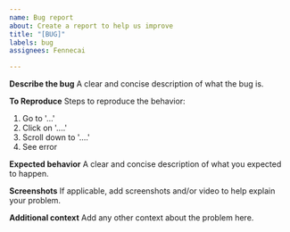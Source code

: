 ```yaml
---
name: Bug report
about: Create a report to help us improve
title: "[BUG]"
labels: bug
assignees: Fennecai

---
```


**Describe the bug**
A clear and concise description of what the bug is.

**To Reproduce**
Steps to reproduce the behavior:
1. Go to '...'
2. Click on '....'
3. Scroll down to '....'
4. See error

**Expected behavior**
A clear and concise description of what you expected to happen.

**Screenshots**
If applicable, add screenshots and/or video to help explain your problem.

**Additional context**
Add any other context about the problem here.
